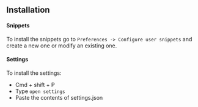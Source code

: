 ## Installation

#### Snippets

To install the snippets go to `Preferences -> Configure user snippets` and create a new one or modify an existing one.

#### Settings

To install the settings:

* Cmd + shift + P
* Type `open settings`
* Paste the contents of settings.json
